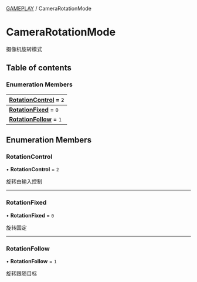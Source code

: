 [GAMEPLAY](../groups/Core.GAMEPLAY.md) / CameraRotationMode

# CameraRotationMode <Badge type="tip" text="Enumeration" /> <Score text="CameraRotationMode" />

<span class="content-big">

摄像机旋转模式

</span>

## Table of contents

### Enumeration Members <Score text="Enumeration" /> 
| **[RotationControl](mw.CameraRotationMode.md#rotationcontrol)** = ``2``  |
| :----- |
| **[RotationFixed](mw.CameraRotationMode.md#rotationfixed)** = ``0`` |
| **[RotationFollow](mw.CameraRotationMode.md#rotationfollow)** = ``1`` |

## Enumeration Members

### RotationControl <Score text="RotationControl" /> 

• **RotationControl** = ``2``

旋转由输入控制

___

### RotationFixed <Score text="RotationFixed" /> 

• **RotationFixed** = ``0``

旋转固定

___

### RotationFollow <Score text="RotationFollow" /> 

• **RotationFollow** = ``1``

旋转跟随目标
